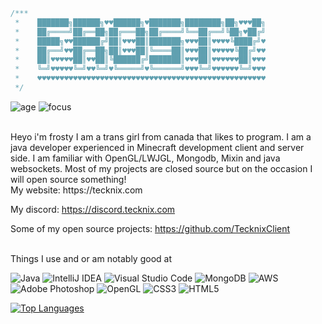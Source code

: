 ```java
/***
 *    ███████╗██████╗♥♥██████╗♥███████╗████████╗██╗♥♥♥██╗
 *    ██╔════╝██╔══██╗██╔═══██╗██╔════╝╚══██╔══╝╚██╗♥██╔╝
 *    █████╗♥♥██████╔╝██║♥♥♥██║███████╗♥♥♥██║♥♥♥♥╚████╔╝♥
 *    ██╔══╝♥♥██╔══██╗██║♥♥♥██║╚════██║♥♥♥██║♥♥♥♥♥╚██╔╝♥♥
 *    ██║♥♥♥♥♥██║♥♥██║╚██████╔╝███████║♥♥♥██║♥♥♥♥♥♥██║♥♥♥
 *    ╚═╝♥♥♥♥♥╚═╝♥♥╚═╝♥╚═════╝♥╚══════╝♥♥♥╚═╝♥♥♥♥♥♥╚═╝♥♥♥
 *    ♥♥♥♥♥♥♥♥♥♥♥♥♥♥♥♥♥♥♥♥♥♥♥♥♥♥♥♥♥♥♥♥♥♥♥♥♥♥♥♥♥♥♥♥♥♥♥♥♥♥♥
 */
 ```

![age](https://img.shields.io/badge/age-16-blue)
![focus](https://img.shields.io/badge/focus-TecknixClient-brightgreen)

<br/>
Heyo i'm frosty I am a trans girl from canada that likes to program. I am a java developer experienced in Minecraft development client and server side. I am familiar with OpenGL/LWJGL, Mongodb, Mixin and java websockets.
Most of my projects are closed source but on the occasion I will open source something!
<br/>
My website: https://tecknix.com

My discord: https://discord.tecknix.com

Some of my open source projects: https://github.com/TecknixClient


<br/> Things I use and or am notably good at
 
  <img alt="Java" src="https://img.shields.io/badge/java-%23ED8B00.svg?style=for-the-badge&logo=java&logoColor=white"/>
  <img alt="IntelliJ IDEA" src="https://img.shields.io/badge/IntelliJIDEA-000000.svg?style=for-the-badge&logo=intellij-idea&logoColor=white"/>
  <img alt="Visual Studio Code" src="https://img.shields.io/badge/VisualStudioCode-0078d7.svg?style=for-the-badge&logo=visual-studio-code&logoColor=white"/>
  <img alt="MongoDB" src ="https://img.shields.io/badge/MongoDB-%234ea94b.svg?style=for-the-badge&logo=mongodb&logoColor=white"/>	
  <img alt="AWS" src="https://img.shields.io/badge/AWS-%23FF9900.svg?style=for-the-badge&logo=amazon-aws&logoColor=white"/>  
  <img alt="Adobe Photoshop" src="https://img.shields.io/badge/adobephotoshop-%2331A8FF.svg?style=for-the-badge&logo=adobephotoshop&logoColor=white"/>
  <img alt="OpenGL" src="https://img.shields.io/badge/OpenGL-%23FFFFFF.svg?style=for-the-badge&logo=opengl"/>
  <img alt="CSS3" src="https://img.shields.io/badge/css3-%231572B6.svg?style=for-the-badge&logo=css3&logoColor=white"/>
  <img alt="HTML5" src="https://img.shields.io/badge/html5-%23E34F26.svg?style=for-the-badge&logo=html5&logoColor=white"/>
  
[![Top Languages](https://github-readme-stats.vercel.app/api/top-langs/?username=egirlfrosty&theme=dark)](https://github.com/egirlfrosty)

